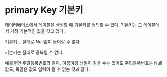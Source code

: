 # primary Key 기본키

데이터베이스에서 테이블을 생성할 때 기본키를 정의할 수 있다.
기본키는 그 테이블에서 가장 기본적인 값을 갖고 있다.

기본키는 절대로 Null값이 들어갈 수 없다.

기본키는 절대로 중복될 수 없다.

예를들면 주민등록번호와 같다. 이름이랑 생일이 같을 수는 있어도 주민등록번호는 Null값도, 똑같은 값도 입력이 될 수 없는 것과 같다.